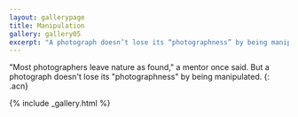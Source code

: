```yaml
---
layout: gallerypage
title: Manipulation
gallery: gallery05
excerpt: "A photograph doesn’t lose its “photographness” by being manipulated."
---
```


"Most photographers leave nature as found," a mentor once said. But a photograph doesn't lose its "photographness" by being manipulated.
{: .acn}

{% include _gallery.html %}

